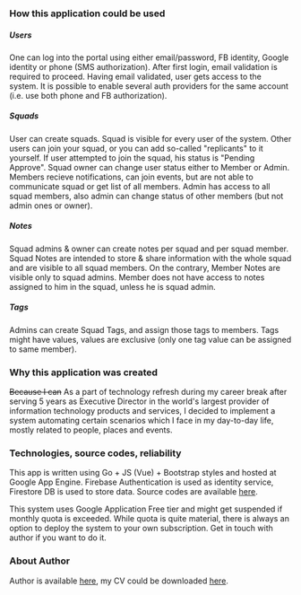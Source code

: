 ### How this application could be used

##### Users
One can log into the portal using either email/password, FB identity, Google identity or phone (SMS authorization). After first login, email validation is required to proceed. Having email validated, user gets access to the system. It is possible to enable several auth providers for the same account (i.e. use both phone and FB authorization).

##### Squads
User can create squads. Squad is visible for every user of the system. Other users can join your squad, or you can add so-called "replicants" to it yourself. If user attempted to join the squad, his status is "Pending Approve". Squad owner can change user status either to Member or Admin. Members recieve notifications, can join events, but are not able to communicate squad or get list of all members. Admin has access to all squad members, also admin can change status of other members (but not admin ones or owner).

##### Notes
Squad admins & owner can create notes per squad and per squad member. Squad Notes are intended to store & share information with the whole squad and are visible to all squad members. On the contrary, Member Notes are visible only to squad admins. Member does not have access to notes assigned to him in the squad, unless he is squad admin.

##### Tags
Admins can create Squad Tags, and assign those tags to members. Tags might have values, values are exclusive (only one tag value can be assigned to same member).

### Why this application was created

~~Because I can~~ As a part of technology refresh during my career break after serving 5 years as Executive Director in the world's largest provider of information technology products and services, I decided to implement a system automating certain scenarios which I face in my day-to-day life, mostly related to people, places and events.

### Technologies, source codes, reliability

This app is written using Go + JS (Vue) + Bootstrap styles and hosted at Google App Engine. Firebase Authentication is used as identity service, Firestore DB is used to store data. Source codes are available [here](https://github.com/timurkh/Assist/).

This system uses Google Application Free tier and might get suspended if monthly quota is exceeded. While quota is quite material, there is always an option to deploy the system to your own subscription. Get in touch with author if you want to do it.

### About Author

Author is available [here](https://www.linkedin.com/in/timur-k/), my CV could be downloaded [here](https://storage.googleapis.com/assist-bucket/Resume-Timur-Khakimyanov.pdf). 
